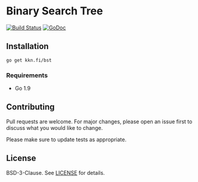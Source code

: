 
# Binary Search Tree

[![Build Status](https://travis-ci.org/kare/bst.svg?branch=master)](https://travis-ci.org/kare/bst)
[![GoDoc](https://godoc.org/kkn.fi/bst?status.svg)](https://godoc.org/kkn.fi/bst)

## Installation
    go get kkn.fi/bst

### Requirements
* Go 1.9

## Contributing
Pull requests are welcome. For major changes, please open an issue first
to discuss what you would like to change.

Please make sure to update tests as appropriate.

## License

BSD-3-Clause. See [LICENSE](LICENSE) for details.
